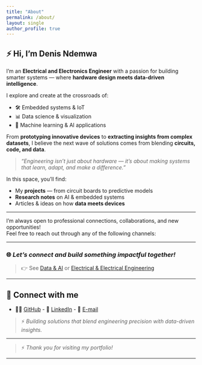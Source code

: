 ```yaml
---
title: "About"
permalink: /about/
layout: single
author_profile: true
---
```


## ⚡ Hi, I’m Denis Ndemwa

I’m an **Electrical and Electronics Engineer** with a passion for building smarter systems — where **hardware design meets data-driven intelligence**.

I explore and create at the crossroads of:
- 🛠 Embedded systems & IoT
- 📊 Data science & visualization
- 🤖 Machine learning & AI applications

From **prototyping innovative devices** to **extracting insights from complex datasets**, I believe the next wave of solutions comes from blending **circuits, code, and data**.

> *“Engineering isn’t just about hardware — it’s about making systems that learn, adapt, and make a difference.”*

In this space, you’ll find:
- My **projects** — from circuit boards to predictive models
- **Research notes** on AI & embedded systems
- Articles & ideas on how **data meets devices**

---

I’m always open to professional connections, collaborations, and new opportunities!  
Feel free to reach out through any of the following channels:

---

### 🌐  *Let’s connect and build something impactful together!*

> 👉 See [Data & AI](/projects/) or [Electrical & Electrical Engineering](/electrical/)   

---

## 🤝 **Connect with me**
- 👨‍💻 [GitHub](https://github.com/ND3MW4)  - 📇 [LinkedIn](https://www.linkedin.com/in/denisndemwa/)  - 📧 [E-mail](mailto:kyalodenis@gmail.com)

> ⚡ *Building solutions that blend engineering precision with data-driven insights.*

---

> ⚡ *Thank you for visiting my portfolio!*

---
